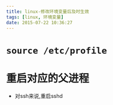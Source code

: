 ```yaml
---
title: linux-修改环境变量后及时生效
tags: [linux, 环境变量]
date: 2015-07-22 10:36:27
---
```


# `source /etc/profile`

# 重启对应的父进程

-   对ssh来说,重启sshd
